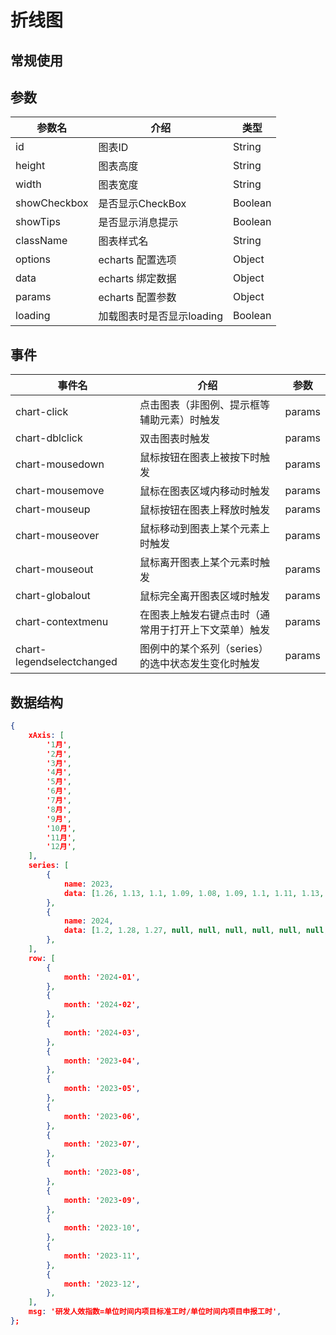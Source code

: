 # 折线图

## 常规使用

<vEcharts-demo
    demo-height="300px"
    source-code="common-charts:::Line/Line-demo"
/>

## 参数

| 参数名       | 介绍                      | 类型    |
| ------------ | ------------------------- | ------- |
| id           | 图表ID                    | String  |
| height       | 图表高度                  | String  |
| width        | 图表宽度                  | String  |
| showCheckbox | 是否显示CheckBox          | Boolean |
| showTips     | 是否显示消息提示          | Boolean |
| className    | 图表样式名                | String  |
| options      | echarts 配置选项          | Object  |
| data         | echarts 绑定数据          | Object  |
| params       | echarts 配置参数          | Object  |
| loading      | 加载图表时是否显示loading | Boolean |

## 事件

| 事件名                    | 介绍                                                 | 参数   |
| ------------------------- | ---------------------------------------------------- | ------ |
| chart-click               | 点击图表（非图例、提示框等辅助元素）时触发           | params |
| chart-dblclick            | 双击图表时触发                                       | params |
| chart-mousedown           | 鼠标按钮在图表上被按下时触发                         | params |
| chart-mousemove           | 鼠标在图表区域内移动时触发                           | params |
| chart-mouseup             | 鼠标按钮在图表上释放时触发                           | params |
| chart-mouseover           | 鼠标移动到图表上某个元素上时触发                     | params |
| chart-mouseout            | 鼠标离开图表上某个元素时触发                         | params |
| chart-globalout           | 鼠标完全离开图表区域时触发                           | params |
| chart-contextmenu         | 在图表上触发右键点击时（通常用于打开上下文菜单）触发 | params |
| chart-legendselectchanged | 图例中的某个系列（series）的选中状态发生变化时触发   | params |

## 数据结构

```json
{
    xAxis: [
        '1月',
        '2月',
        '3月',
        '4月',
        '5月',
        '6月',
        '7月',
        '8月',
        '9月',
        '10月',
        '11月',
        '12月',
    ],
    series: [
        {
            name: 2023,
            data: [1.26, 1.13, 1.1, 1.09, 1.08, 1.09, 1.1, 1.11, 1.13, 1.14, 1.13, 1.14],
        },
        {
            name: 2024,
            data: [1.2, 1.28, 1.27, null, null, null, null, null, null, null, null, null],
        },
    ],
    row: [
        {
            month: '2024-01',
        },
        {
            month: '2024-02',
        },
        {
            month: '2024-03',
        },
        {
            month: '2023-04',
        },
        {
            month: '2023-05',
        },
        {
            month: '2023-06',
        },
        {
            month: '2023-07',
        },
        {
            month: '2023-08',
        },
        {
            month: '2023-09',
        },
        {
            month: '2023-10',
        },
        {
            month: '2023-11',
        },
        {
            month: '2023-12',
        },
    ],
    msg: '研发人效指数=单位时间内项目标准工时/单位时间内项目申报工时',
};
```



